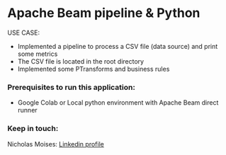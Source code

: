 # Apache Beam pipeline & Python

USE CASE:

* Implemented a pipeline to process a CSV file (data source) and print some metrics
* The CSV file is located in the root directory
* Implemented some PTransforms and business rules 

### Prerequisites to run this application:

* Google Colab or Local python environment with Apache Beam direct runner

### Keep in touch:
Nicholas Moises: 
[Linkedin profile](https://www.linkedin.com/in/nicholas-moises/)
